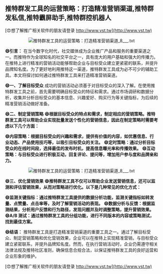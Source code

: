 ## **推特群发工具的运营策略：打造精准营销渠道,推特群发私信,推特霸屏助手,推特群控机器人**

[😍想了解推广相关软件的朋友请登录 http://www.vst.tw](http://www.vst.tw)

 <center><img src="https://vst.tw/MP4/tuiguang/png/3.png" alt="推特群发工具的运营策略：打造精准营销渠道_8___.txt"></center>

**😄引言：**
在当今数字化时代，社交媒体成为企业推广产品和服务的重要渠道之一。而推特作为全球知名的社交平台之一，具有庞大的用户基础和强大的传播力。在推特上进行精准的营销活动能够帮助企业与目标受众建立更紧密的联系，并提升品牌知名度。为了更好地利用推特这一渠道，推特群发工具成为必不可少的辅助工具。本文将探讨如何通过推特群发工具来打造精准营销渠道。

**😄一、了解目标受众**
成功的营销活动必须基于对目标受众的深入了解。在使用推特群发工具之前，首先需要明确目标受众的特征和需求。通过市场调研和数据分析，收集并分析目标受众的基本信息、兴趣爱好、购买行为等关键指标，为后续的精准营销活动做好准备。

**😄二、制定营销策略**
**😄根据目标受众的特点和需求，制定相应的营销策略。推特群发工具可以帮助企业实现批量发送个性化的营销信息，因此在制定策略时需要考虑以下几个方面：**

**😄内容策略：根据目标受众的兴趣和需求，提供有价值的内容，如优惠信息、行业动态、产品使用技巧等，以吸引目标受众的关注。**
**😄定时策略：通过分析目标受众的在线时间段，选择最佳的发布时机，提高信息曝光率和传播效果。**
**😄互动策略：与目标受众进行积极互动，回复评论、提问等，增加用户参与度和品牌亲和力。**

 <center><img src="https://vst.tw/MP4/tuiguang/png/8.png" alt="推特群发工具的运营策略：打造精准营销渠道_8___.txt"></center>

**😄三、优化营销效果**
**😄推特群发工具不仅可以帮助企业发送营销信息，还可以监测和评估营销效果，从而对策略进行优化。以下是几种常见的优化方式：**

**😄监测关键指标：通过推特群发工具提供的数据分析功能，监测关键指标如转发量、点赞量、点击率等，及时了解营销活动的表现。**
**😄数据分析与反馈：根据监测结果，分析用户反馈和行为路径，发现问题并及时调整策略，提升营销效果。**
**😄A/B 测试：通过推特群发工具的分组功能，进行不同版本的内容或策略测试，找到最佳方案。**

**😄结语：**
推特群发工具是打造精准营销渠道的重要工具之一。通过了解目标受众、制定营销策略和优化营销效果，企业可以在推特上实现精准营销，与目标受众建立紧密联系，并提升品牌知名度。然而，在执行营销活动时，企业仍需遵守相关法律法规及推特社区准则，确保信息合规合法，以保证推特群发工具的良好运营和企业形象的维护。

[😍想了解推广相关软件的朋友请登录 http://www.vst.tw](http://www.vst.tw)



